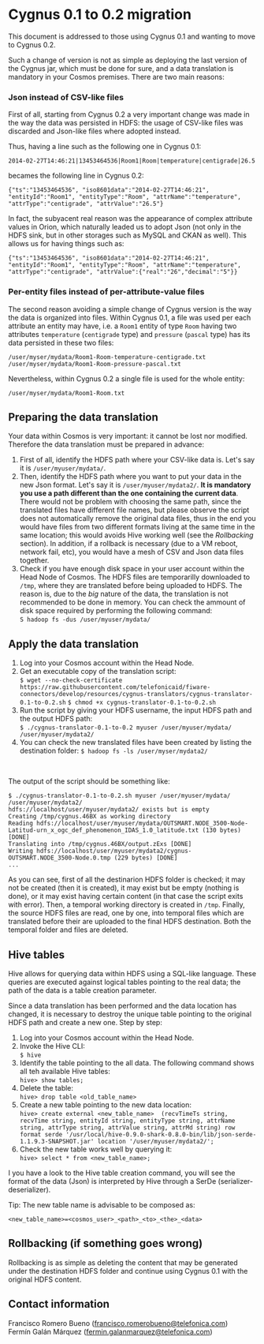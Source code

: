 # Cygnus 0.1 to 0.2 migration

This document is addressed to those using Cygnus 0.1 and wanting to move to Cygnus 0.2.

Such a change of version is not as simple as deploying the last version of the Cygnus jar, which must be done for sure, and a data translation is mandatory in your Cosmos premises. There are two main reasons:

### Json instead of CSV-like files

First of all, starting from Cygnus 0.2 a very important change was made in the way the data was persisted in HDFS: the usage of CSV-like files was discarded and Json-like files where adopted instead.

Thus, having a line such as the following one in Cygnus 0.1:

    2014-02-27T14:46:21|13453464536|Room1|Room|temperature|centigrade|26.5

becames the following line in Cygnus 0.2:

    {"ts":"13453464536", "iso8601data":"2014-02-27T14:46:21", "entityId":"Room1", "entityType":"Room", "attrName":"temperature", "attrType":"centigrade", "attrValue":"26.5"}

In fact, the subyacent real reason was the appearance of complex attribute values in Orion, which naturally leaded us to adopt Json (not only in the HDFS sink, but in other storages such as MySQL and CKAN as well). This allows us for having things such as:

    {"ts":"13453464536", "iso8601data":"2014-02-27T14:46:21", "entityId":"Room1", "entityType":"Room", "attrName":"temperature", "attrType":"centigrade", "attrValue":{"real":"26","decimal":"5"}}

### Per-entity files instead of per-attribute-value files

The second reason avoiding a simple change of Cygnus version is the way the data is organized into files. Within Cygnus 0.1, a file was used per each attribute an entity may have, i.e. a `Room1`  entity of type `Room` having two attributes `temperature` (`centigrade` type) and `pressure` (`pascal` type) has its data persisted in these two files:

    /user/myser/mydata/Room1-Room-temperature-centigrade.txt
    /user/myser/mydata/Room1-Room-pressure-pascal.txt

Nevertheless, within Cygnus 0.2 a single file is used for the whole entity:

    /user/myser/mydata/Room1-Room.txt 

## Preparing the data translation

Your data within Cosmos is very important: it cannot be lost nor modified. Therefore the data translation must be prepared in advance:

1. First of all, identify the HDFS path where your CSV-like data is. Let's say it is `/user/myuser/mydata/`. 
2. Then, identify the HDFS path where you want to put your data in the new Json format. Let's say it is `/user/myuser/mydata2/`. <b>It is mandatory you use a path different than the one containing the current data</b>. There would not be problem with choosing the same path, since the translated files have different file names, but please observe the script does not automatically remove the original data files, thus in the end you would have files from two different formats living at the same time in the same location; this would avoids Hive working well (see the <i>Rollbacking</i> section). In addition, if a rollback is necessary (due to a VM reboot, network fail, etc), you would have a mesh of CSV and Json data files together.
3. Check if you have enough disk space in your user account within the Head Node of Cosmos. The HDFS files are temporarilly downloaded to `/tmp`, where they are translated before being uploaded to HDFS. The reason is, due to the <i>big</i> nature of the data, the translation is not recommended to be done in memory. You can check the ammount of disk space required by performing the following command:<br>
`S hadoop fs -dus /user/myuser/mydata/`  

## Apply the data translation

1. Log into your Cosmos account within the Head Node.
2. Get an executable copy of the translation script:<br>
`$ wget --no-check-certificate https://raw.githubusercontent.com/telefonicaid/fiware-connectors/develop/resources/cygnus-translators/cygnus-translator-0.1-to-0.2.sh`
`$ chmod +x cygnus-translator-0.1-to-0.2.sh`
3. Run the script by giving your HDFS username, the input HDFS path and the output HDFS path:<br>
`$ ./cygnus-translator-0.1-to-0.2 myuser /user/myuser/mydata/ /user/myuser/mydata2/`
4. You can check the new translated files have been created by listing the destination folder:
`$ hadoop fs -ls /user/myser/mydata2/`
<br>

The output of the script should be something like:

    $ ./cygnus-translator-0.1-to-0.2.sh myuser /user/myuser/mydata/ /user/myuser/mydata2/
    hdfs://localhost/user/myuser/mydata2/ exists but is empty
    Creating /tmp/cygnus.46BX as working directory
    Reading hdfs://localhost/user/myuser/mydata/OUTSMART.NODE_3500-Node-Latitud-urn_x_ogc_def_phenomenon_IDAS_1.0_latitude.txt (130 bytes) [DONE]
    Translating into /tmp/cygnus.46BX/output.zExs [DONE]
    Writing hdfs://localhost/user/myuser/mydata2/cygnus-OUTSMART.NODE_3500-Node.0.tmp (229 bytes) [DONE]
    ...

As you can see, first of all the destinarion HDFS folder is checked; it may not be created (then it is created), it may exist but be empty (nothing is done), or it may exist having certain content (in that case the script exits with error). Then, a temporal working directory is created in `/tmp`. Finally, the source HDFS files are read, one by one, into temporal files which are translated before their are uploaded to the final HDFS destination. Both the temporal folder and files are deleted.

## Hive tables

Hive allows for querying data within HDFS using a SQL-like language. These queries are executed against logical tables pointing to the real data; the path of the data is a table creation parameter.

Since a data translation has been performed and the data location has changed, it is necessary to destroy the unique table pointing to the original HDFS path and create a new one. Step by step:

1. Log into your Cosmos account within the Head Node.
2. Invoke the Hive CLI:<br>
`$ hive`
3. Identify the table pointing to the all data. The following command shows all teh available Hive tables:<br>
`hive> show tables;`
4. Delete the table:<br>
`hive> drop table <old_table_name>`
5. Create a new table pointing to the new data location:<br>
`hive> create external <new_table_name>  (recvTimeTs string, recvTime string, entityId string, entityType string, attrName string, attrType string, attrValue string, attrMd string) row format serde '/usr/local/hive-0.9.0-shark-0.8.0-bin/lib/json-serde-1.1.9.3-SNAPSHOT.jar' location '/user/myuser/mydata2/';`
6. Check the new table works well by querying it:<br>
`hive> select * from <new_table_name>;`

I you have a look to the Hive table creation command, you will see the format of the data (Json) is interpreted by Hive through a SerDe (serializer-deserializer).

Tip: The new table name is advisable to be composed as:

    <new_table_name>=<cosmos_user>_<path>_<to>_<the>_<data>

## Rollbacking (if something goes wrong)

Rollbacking is as simple as deleting the content that may be generated under the destination HDFS folder and continue using Cygnus 0.1 with the original HDFS content. 

## Contact information

Francisco Romero Bueno (francisco.romerobueno@telefonica.com)
<br>
Fermín Galán Márquez (fermin.galanmarquez@telefonica.com)